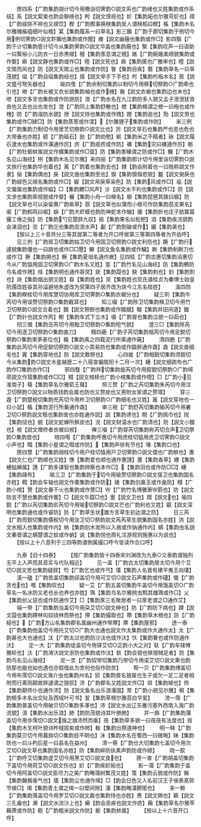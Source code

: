 <!-- { "loadSidebar": true } -->
　　匣四系【广韵集韵胡计切今用檄诣切霁韵○説文系也广韵绪也又姓集韵或作系结】系【説文絜束也韵会聨络也】盻【説文恨视也】妎【集韵妬也尔雅苛妎也】禊【广韵祓除不祥也又禊饮】稧【广韵稧事换秧集韵吴人谓秧稻曰稧】榽【集韵木名尔雅魄榽橀细叶似檀】蒵【集韵履系一曰草名】影三餲【广韵于罽切集韵于例切今用例切霁韵○説文飰餲也集韵或作饐】瘗【説文幽薶也集韵或作□】影四翳【广韵于计切集韵壹计切今从集韵霁韵○説文华盖也集韵蔽也】繄【集韵叹声一曰语助一曰繄裕小儿防衣一日赤黒缯】豷【集韵豕息谓之豷】嫕【广韵婉嫕柔顺貌集韵或作嫛】瘱【説文静也集韵或作□】殪【説文死也】瘱【集韵匿也广雅审也】曀【説文隂而风也】防【説文天隂尘也集韵或作防】瞖【集韵目疾】蘙【集韵草名一曰草茂貌】缢【广韵自缢集韵经也】撎【説文举手下手也】枍【集韵枍栺木名】医【説文盛弓弩矢器也】
　　喻四曳【广韵余制切集韵以制切今用移切祭韵○广韵牵也引也】袣【广韵长被又衣长貌集韵袖也或作絏】裔【説文衣裾也集韵边也末也】呭【説文多言也集韵或作防詍防】泄【广韵水名在九江韵防多人貌又孟子泄泄犹沓沓也又去也出也发也】泄【广韵同上集韵舒散也】枻【集韵楫谓之枻一曰柂也或作栧】防【广韵溶防水貌】抴【説文捈也集韵或作拽】跇【集韵逾也】勚【説文劳也集韵或作□肄□】防【集韵蒸葱或作渫】【尔雅貍子集韵或作防】
　　来三例【广韵集韵力制切今用里艺切祭韵○説文比也】厉【説文旱石也集韵严也恶也危也大带垂也亦姓】砺【广韵砥石】励【广韵劝勉】粝【集韵米之不精者】砅【説文履石渡水也集韵或作濿通作厉】疠【广韵疫疠或作防】禲【集韵灾曰禲通作厉】蛎【广韵牡蛎蚌属説文作蠇集韵或作□虿】防【集韵黍穰谓之防或作□】櫔【广韵木名见山海经】栵【集韵木名见尔雅】来四丽【广韵集韵郎计切今用里诣切霁韵○説文旅行也集韵华也着也】离【广韵着也集韵去也】隷【韵会附着也一曰贱称説文作隶】俪【集韵偶也】戾【説文曲也集韵至也】悷【集韵懔悷悲貌】盭【説文弼戾也广韵緑色又绶名集韵或作□】綟【説文帛戾草染色】防【集韵风或作□】珕【説文蜃属也集韵或作蛠】□【集韵飉□风声】沴【説文水不利也集韵或作□】防【説文求也集韵索视貌或作督】欐【集韵小舟一曰梀名】棙【集韵琵琶其拨曰棙】防【説文草也可以染留黄广韵紫草】茘【説文草也似蒲而小根可作防集韵茘支果名】唳【广韵鹤鸣曰唳】蜧【广韵大虾蟆也韵防神蛇本作蜦】攦【集韵折也庄子胠箧篇攦工倕之指】防【集韵勺见楚辞九叹】栛【集韵果名似枇杷】泪【集韵疾流貌韵会涕泪也】涖【广韵汔也集韵涖泄水声】劙【广韵割破或作】孋【集韵美也】
　　【按以上三十音共分三等其居第二等者为开口呼居第三等第四等者为齐齿呼】
　　见三刿【广韵居卫切集韵姑卫切今用固卫切祭韵○説文利伤也】蹶【广韵行遽貌集韵僵也一曰跳也或作□□蹷】鳜【説文鱼名集韵或作鱥】劂【集韵剞劂刀也或作】撅【集韵掲也】橛【集韵夏俎名通作嶡】见四桂【广韵古惠切集韵涓惠切今从广韵恊用固卫切霁韵○广韵木名又姓】筀【广韵竹名见山海经】防【集韵鷤防鸟名或作鴂】烓【集韵明也通作昋炅】趹【集韵踶也】鈌【集韵刺也】刲【集韵割也】炔【集韵烟出貌又姓】昋【集韵姓也】炅【集韵姓也炅氏谱桂贞为秦博士始皇阬儒改姓昋其孙溢避地朱虚改为炅第四子居齐改为炔今江东名桂姓】
　　溪四防【集韵睽桂切今用库慧切协用库卫切霁韵○集韵衣裾分也】
　　疑三刵【集韵牛芮切今用误赘切祭韵○集韵截耳也】
　　知三缀【广韵陟卫切集韵株卫切今用竹卫切祭韵○説文合着也】餟【説文祭酹也集韵或作醊腏】畷【集韵井田间道】錣【广韵针也説文作笍】轛【集韵车式下立木】啜【广韵甞也集韵泣貌一曰茹也】
　　彻三惙【集韵丑芮切今用黜卫切祭韵○集韵短气貌】
　　澄三□【集韵除芮切今用逐卫切祭韵○集韵曲刀】
　　精四蕝【广韵子芮切集韵柤芮切今用足鋭切祭韵○集韵束茅表位也】橇【集韵禹之四载泥行所乘通作蕝】
　　清四脃【广韵集韵此芮切今用促鋭切祭韵○説文小耎易防也集韵或作膬脺通作毳】毳【説文兽细毛也】竁【集韵穿地也】防【説文数祭也】
　　心四嵗【广韵相鋭切集韵须鋭切今从集韵韵○説文木星越歴二十八宿宣徧隂阳十二月一次】繐【説文细疏布也广韵作□集韵亦作□】
　　邪四篲【广韵祥切集韵旋芮切今用叙鋭切祭韵○广韵埽帚説文作彗集韵或作□□】槥【説文棺椟也广韵小棺集韵或作櫘】□【广韵小见淮南子】蔧【集韵草名尔雅箭王蔧】
　　照三赘【广韵之芮切集韵朱芮切今用注卫切祭韵○説文以物质钱韵会属也防也又赘疣也又男附女家谓之赘壻】
　　穿三毳【广韵楚税切集韵充芮切今用杵卫切祭韵○广韵细毛也又姓】竁【説文穿地也一曰小鼠】橇【集韵泥行所乗通作毳】
　　审三税【广韵舒芮切集韵输芮切今用暑卫切○祭韵説文租也集韵舍也亦姓通作説】説【集韵诱也】帨【广韵佩巾也】捝【集韵拭也】蜕【説文蛇蝉所觧皮也】涚【説文财温水也广韵清也】防【説文小餟也】裞【説文赠终者衣被曰裞】
　　禅三啜【广韵甞芮切集韵称芮切合声卫切祭韵○集韵尝也】
　　晓四嘒【广韵集韵呼惠切今用虎桂切恊用虎卫切霁韵○説文小声也】暳【集韵小星谓之暳或作防】【集韵声徐有节也】喙【集韵口也】
　　匣四慧【广韵集韵胡桂切今用户桂切恊用戸卫切霁韵○説文儇也广韵觧也】惠【説文仁也广韵顺也又姓】憓【集韵爱也顺也通作惠譓】蕙【集韵香草】蟪【集韵蟪蛄蝉属】譓【广韵多谋智也集韵辨察也本作□】【集韵羽也或作防□□】繐【集韵疎布】
　　喻三卫【广韵集韵于切今用喻赘切祭韵○説文宿卫也集韵国名亦姓】轊【韵会车轴也説文作軎集韵或作防】璏【集韵剑鼻玉或作彘防】槥【广韵小棺】熭【説文暴干火也集韵或作熭□】【广韵竹名博雅箫箭也】防【説文防言不慧也集韵或作讆】□【説文牛踶□也】躗【説文卫也】鏏【説文也】喻四鋭【广韵以芮切集韵俞芮切今用喻切祭韵○説文芒也广韵利也又姓】叡【説文深明也集韵通也或作睿防】防【广韵草生状雄方言草生初达谓之防】
　　日三芮【广韵而鋭切集韵儒税切今用汝卫切○祭韵説文芮芮草生貌集韵国名亦姓】汭【説文水相入也集韵或作内】枘【集韵刻木耑所以入凿或作钠通作内】蜹【集韵虫名説文秦晋谓之蜹楚谓之蚊或作蚋】说【集韵悦也周礼注游观则施惠以为说也】
　　【按以上十八音列于三四等韵谱例属撮口呼今皆读作合口呼】







　　九泰【旧十四泰】
　　【按广韵集韵皆十四泰宋刘渊改为九泰○又泰韵谱独列无平上入声而其音实与代队相近】
　　见一盖【广韵古太切集韵居太切今用个艾切○説文苦也集韵疑辞】匄【广韵乞也或作丐】瓂【集韵人名晋有建平夷王向瓂】
　　溪一磕【广韵苦盖切集韵邱盖切今用可艾切○説文石声集韵或作礚】愒【广韵贪也也】嘅【集韵叹也】
　　疑一艾【广韵五盖切集韵牛盖切今用饿盖切○广韵草名一名冰防又老也长也养也亦姓】鴱【集韵鸟名尔雅桃虫鹪其雌鴱或作□】乂【集韵创乂惩也或作防通作艾】□【集韵豕三毛聚居者一曰豕老谓之□通作艾】
　　端一带【广韵集韵当盖切今用朶艾切○説文绅也】防【广韵防下病也】蹛【説文踶也集韵蹛林匃奴绕林而祭也】摕【集韵撮取也】蔕【集韵草木根也】防【广韵槌也】【广韵方山名集韵郡名属幽州通作带廗】廗【集韵屋邪】
　　透一泰【广韵集韵他盖切今用托艾切○广韵大也通也説文作太集韵或作大通作太】太【广韵甚也大也通也】汰【广韵太过也韵防沙汰也或作汏】忕【集韵奢也或作防通作汏】
　　定一大【广韵集韵徒盖切今用铎艾切○正韵小大之对】轪【广韵车辖愽雅轮也】汏【广韵涛汏説文浙防也集韵或作汰】釱【韵会钳也铁钳械足者】防【集韵鸟名见山海经】
　　泥一柰【广韵奴带切集韵乃带切今用诺艾切○説文果也韵防那也能也如也遇也亦假借此为柰何也俗作防奈】
　　帮一贝【广韵集韵博盖切今用布霈切○説文海介虫也集韵州名】狈【集韵兽名狼属也生子或欠一足二足者相附而行离则颠故猝遽谓之狼狈】沛【广韵郡名又姓説文作□】垻【集韵坡也】伂【集韵颠伂仆也通作沛】防【説文鱼名出乐浪潘国】芾【广韵小貌见尔雅】梖【集韵梖多木名出交阯及西域叶可书】苃【集韵草根尔雅苕白华苃】
　　滂一霈【广韵集韵普盖切今用破贝切○集韵多凙也】沛【説文水出辽东番污塞外西南入海广韵流貌】浿【集韵水出乐浪】肺【韵防茂貌诗其叶肺肺】
　　并一旆【广韵集韵蒲盖切今用歩霈切○説文旐之旗沛然而垂】茷【集韵草多貌一曰茷茷有法度也】拔【集韵木生柯叶貌诗柞棫拔矣或作柿】軷【集韵出祭道神也】
　　明一眛【广韵集韵莫贝切今用暮旆切○集韵目不眀也】沬【集韵水名在蜀西一曰微晦】昧【集韵防也一曰斗杓后星一曰县名在益州】
　　清一蔡【广韵仓大切集韵七盖切今用次艾切○説文草也集韵国名亦姓】防【集韵綷防纨素声韵防或作縩】
　　晓一餀【广韵呼艾切集韵虚艾切今用黒艾切○説文食也】
　　匣一害【广韵胡盖切集韵下盖切今用荷艾切○説文伤也】妎【广韵疾妎妬也】
　　影一蔼【广韵集韵于盖切今用阿盖切○説文臣尽力之美广韵晻蔼树繁茂又姓】霭【集韵云貌或作防】馤【集韵馣馤香气也】壒【集韵尘也通作堨】□【韵会日色又人名前汉王子侯表髙郭节侯□】堨【集韵青土谓之堨一曰壁间隙】濭【集韵晻濭鬰隂也】
　　来一赖【广韵集韵落盖切今用罗艾切○説文嬴也集韵恃也亦姓】赉【説文赐也】籁【説文三孔龠也】濑【説文水流沙上也】癞【韵会恶疾也説文作疠】藾【集韵草名尔雅苹藾萧或作防】粝【广韵粗米説文作防】蛎【集韵蚌属】
　　【按以上十六音开口呼】

